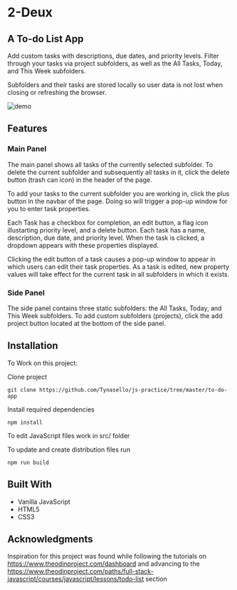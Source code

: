 # 2-Deux

## A To-do List App

Add custom tasks with descriptions, due dates, and priority levels. Filter through your tasks via project subfolders, as well as the All Tasks, Today, and This Week subfolders.

Subfolders and their tasks are stored locally so user data is not lost when closing or refreshing the browser.

![demo](dist/to-do-demo.gif)

## Features

### Main Panel

The main panel shows all tasks of the currently selected subfolder.
To delete the current subfolder and subsequently all tasks in it, click the delete button (trash can icon) in the header of the page.

To add your tasks to the current subfolder you are working in, click the plus button in the navbar of the page. Doing so will trigger a pop-up window for you to enter task properties.

Each Task has a checkbox for completion, an edit button, a flag icon illustarting priority level, and a delete button. Each task has a name, description, due date, and priority level. When the task is clicked, a dropdown appears with these properties displayed.

Clicking the edit button of a task causes a pop-up window to appear in which users can edit their task properties. As a task is edited, new property values will take effect for the current task in all subfolders in which it exists.

### Side Panel

The side panel contains three static subfolders: the All Tasks, Today, and This Week subfolders. To add custom subfolders (projects), click the add project button located at the bottom of the side panel.

## Installation

To Work on this project:

Clone project

```
git clone https://github.com/Tynasello/js-practice/tree/master/to-do-app
```

Install required dependencies

```
npm install
```

To edit JavaScript files work in src/ folder

To update and create distribution files run

```
npm run build
```

## Built With

- Vanilla JavaScript
- HTML5
- CSS3

## Acknowledgments

Inspiration for this project was found while following the tutorials on https://www.theodinproject.com/dashboard and advancing to the https://www.theodinproject.com/paths/full-stack-javascript/courses/javascript/lessons/todo-list section
